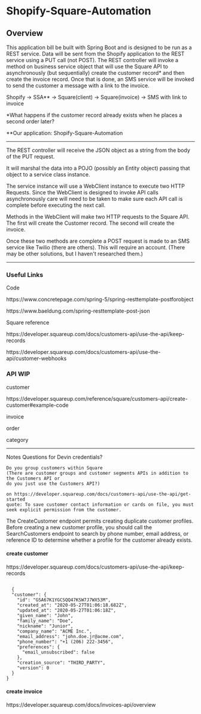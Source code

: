 # Shopify-Square-Automation

## Overview

This application bill be built with Spring Boot and is designed to be run as a REST service.
Data will be sent from the Shopify application to the REST service using a PUT call (not POST).
The REST controller will invoke a method on business service object that will use the Square API to asynchronously (but sequentially) create the customer record* and then create the invoice record.
Once that is done, an SMS service will be invoked to send the customer a message with a link to the invoice.

Shopify -> SSA** -> Square(client)
				-> Square(invoice)
				-> SMS with link to invoice

*What happens if the customer record already exists when he places a second order later?

**Our application: Shopify-Square-Automation

*** 

The REST controller will receive the JSON object as a string from the body of the PUT request.

It will marshal the data into a POJO (possibly an Entity object) passing that object to a service class instance.

The service instance will use a WebClient instance to execute two HTTP Requests. Since the WebClient is designed to invoke API calls asynchronously care will need to be taken to make sure each API call is complete before executing the next call. 

Methods in the WebClient will make two HTTP requests to the Square API. 
The first will create the Customer record.
The second will create the invoice.

Once these two methods are complete a POST request is made to an SMS service like Twilio (there are others). This will require an account. (There may be other solutions, but I haven't researched them.)

***
### Useful Links
Code
<p><a>https://www.concretepage.com/spring-5/spring-resttemplate-postforobject</a></p>
<p><a>https://www.baeldung.com/spring-resttemplate-post-json</a></p>

Square reference

<p><a>https://developer.squareup.com/docs/customers-api/use-the-api/keep-records</a></p>
<p><a>https://developer.squareup.com/docs/customers-api/use-the-api/customer-webhooks</a></p>

### API WIP

customer
<p><a>https://developer.squareup.com/reference/square/customers-api/create-customer#example-code</a></p>

invoice
<p><a></a></p>

order
<p><a></a></p>

category
<p><a></a></p>

***
Notes
Questions for Devin
	credentials?
	
	Do you group customers within Square 
	(There are customer groups and customer segments APIs in addition to the Customers API or
	do you just use the Customers API?)
		
	on https://developer.squareup.com/docs/customers-api/use-the-api/get-started
	quote: To save customer contact information or cards on file, you must seek explicit permission from the customer. 
	
The CreateCustomer endpoint permits creating duplicate customer profiles. Before creating a new customer profile, you should call the SearchCustomers endpoint to search by phone number, email address, or reference ID to determine whether a profile for the customer already exists.



#### create customer

<p><a>https://developer.squareup.com/docs/customers-api/use-the-api/keep-records</a></p>
<code>
  {
  "customer": {
    "id": "GSA67K1YGCSQQ47KSW7J7WX53M",
    "created_at": "2020-05-27T01:06:18.682Z",
    "updated_at": "2020-05-27T01:06:18Z",
    "given_name": "John",
    "family_name": "Doe",
    "nickname": "Junior",
    "company_name": "ACME Inc.",
    "email_address": "john.doe.jr@acme.com",
    "phone_number": "+1 (206) 222-3456",
    "preferences": {
      "email_unsubscribed": false
    },
    "creation_source": "THIRD_PARTY",
    "version": 0
  }
}
</code>

#### create invoice
<p><a>https://developer.squareup.com/docs/invoices-api/overview</a></p>
 